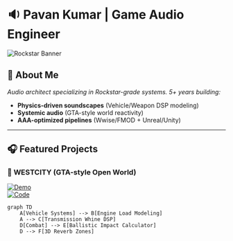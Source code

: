 # 🔉 Pavan Kumar | Game Audio Engineer  
![Rockstar Banner](https://via.placeholder.com/1920x400/000000/e62429?text=ROCKSTAR-LEVEL+OPEN+WORLD+AUDIO+SYSTEMS)

## 🚀 **About Me**  
*Audio architect specializing in Rockstar-grade systems. 5+ years building:*
- **Physics-driven soundscapes** (Vehicle/Weapon DSP modeling)
- **Systemic audio** (GTA-style world reactivity)
- **AAA-optimized pipelines** (Wwise/FMOD + Unreal/Unity)

---

## 🎧 **Featured Projects**

### 🔫 **WESTCITY** (GTA-style Open World)  
[![Demo](https://img.shields.io/badge/PLAY_SAMPLES-FF3300?style=for-the-badge&logo=soundcloud)](https://on.soundcloud.com/CcABlPwoHdFy8cLRi2)  
[![Code](https://img.shields.io/badge/VIEW_CODE-239120?style=for-the-badge&logo=github)](https://github.com/yourrepo)

```mermaid
graph TD
    A[Vehicle Systems] --> B[Engine Load Modeling]
    A --> C[Transmission Whine DSP]
    D[Combat] --> E[Ballistic Impact Calculator]
    D --> F[3D Reverb Zones]
